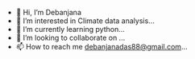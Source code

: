- 👋 Hi, I’m Debanjana
- 👀 I’m interested in Climate data analysis...
- 🌱 I’m currently learning python...
- 💞️ I’m looking to collaborate on ...
- 📫 How to reach me debanjanadas88@gmail.com...

<!---
debanjanadas88/debanjanadas88 is a ✨ special ✨ repository because its `README.md` (this file) appears on your GitHub profile.
You can click the Preview link to take a look at your changes.
--->
